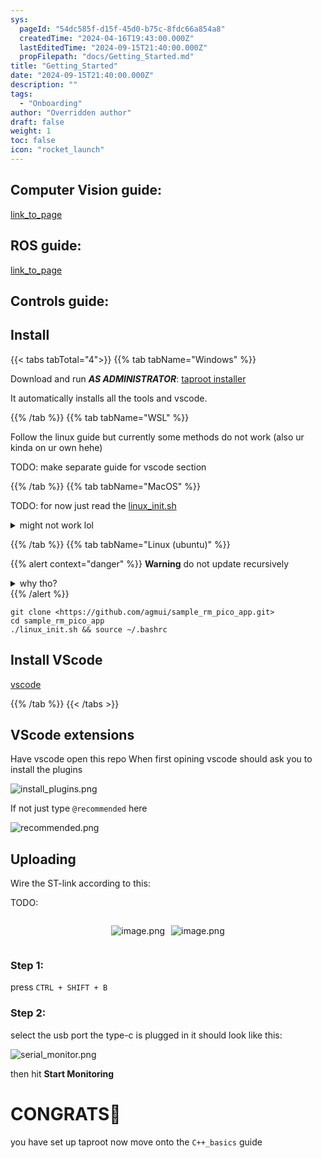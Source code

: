 ```yaml
---
sys:
  pageId: "54dc585f-d15f-45d0-b75c-8fdc66a854a8"
  createdTime: "2024-04-16T19:43:00.000Z"
  lastEditedTime: "2024-09-15T21:40:00.000Z"
  propFilepath: "docs/Getting_Started.md"
title: "Getting_Started"
date: "2024-09-15T21:40:00.000Z"
description: ""
tags:
  - "Onboarding"
author: "Overridden author"
draft: false
weight: 1
toc: false
icon: "rocket_launch"
---
```


## Computer Vision guide:

[link_to_page](86d45bc0-388b-4d26-8848-44f255f73d0e)

## ROS guide:

[link_to_page](3c76c1de-ec8f-46d6-8b0a-294005edc2d5)

## Controls guide:

## Install

{{< tabs tabTotal="4">}}
{{% tab tabName="Windows" %}}

Download and run _**AS ADMINISTRATOR**_: [taproot installer](https://github.com/Thornbots/TeachingFreshies/releases/tag/1.0)

It automatically installs all the tools and vscode.

{{% /tab %}}
{{% tab tabName="WSL" %}}

Follow the linux guide but currently some methods do not work (also ur kinda on ur own hehe)

TODO: make separate guide for vscode section

{{% /tab %}}
{{% tab tabName="MacOS" %}}

TODO: for now just read the [linux_init.sh](https://github.com/agmui/sample_rm_pico_app/blob/main/linux_init.sh)

<details>
<summary>might not work lol</summary>

`brew install libusb pkg-config`

Next install: [vscode](https://code.visualstudio.com/Download)

</details>

{{% /tab %}}
{{% tab tabName="Linux (ubuntu)" %}}

{{% alert context="danger" %}}
**Warning** do not update recursively
<details>
<summary>why tho?</summary>
There are some submodules that may go on for a while (like tinyusb) and I highly
recommend you don't need to get them.
If you want to see what submodules I update just look in `linux_init.sh`
</details>
{{% /alert %}}

```shell
git clone <https://github.com/agmui/sample_rm_pico_app.git>
cd sample_rm_pico_app
./linux_init.sh && source ~/.bashrc
```

## Install VScode

[vscode](https://code.visualstudio.com/Download)

{{% /tab %}}
{{< /tabs >}}

## VScode extensions

Have vscode open this repo
When first opining vscode should ask you to install the plugins

![install_plugins.png](https://prod-files-secure.s3.us-west-2.amazonaws.com/d518164a-d88e-44d1-a4ee-3adb3bd8bce0/89bd30f0-1825-4e77-867b-0a41ce370880/install_plugins.png?X-Amz-Algorithm=AWS4-HMAC-SHA256&X-Amz-Content-Sha256=UNSIGNED-PAYLOAD&X-Amz-Credential=ASIAZI2LB466RWWAIBOE%2F20250424%2Fus-west-2%2Fs3%2Faws4_request&X-Amz-Date=20250424T181035Z&X-Amz-Expires=3600&X-Amz-Security-Token=IQoJb3JpZ2luX2VjEIL%2F%2F%2F%2F%2F%2F%2F%2F%2F%2FwEaCXVzLXdlc3QtMiJGMEQCIDFKoOhJPqTXgSIK1W3vVt%2FiHqEescnNFBNnw23yIuwqAiARGHAyv1tIwW5p%2FRdphZkvNxmnN8Uy%2BnStIJju7eBDVyr%2FAwgbEAAaDDYzNzQyMzE4MzgwNSIMeAqnVUNHAUJmwG0GKtwDwiN4Q9DCSNzkCnpRwQ2RuoTUnuoc5Oc%2BFG6JGdeC1X6O2Ah4mlaB%2Bzqjah%2BvLj3K%2FmX11qNZBX6fJIuC0rCrCEECQsmkXDvK960SNVn48sdvN9UKVgl8GsQ3UbuXx5%2FXiSSZxWJQVGP6RGBZJPA1QmXf4bdzLgDN%2B8eI7rHs0dSHemI1NtnXrB8yKTeAartY8f2vnPLsDX%2FF%2B%2FqKHgMAP0P68RpyZ1Fe6W8IsRdLQvK1V1jPHt%2Bc4DWKmQ7ZCGE7ukUl9BAYAYOrKbK7Mm6RrAobSYwr5yy4E2WSWKorxwQ%2B8tRpxYzvUskdqtxgIBMMEjlB8%2BK32OViZTDMZGM2WDER0W7ZkYNk65ByZpMgetMj627gmVuXtoRdfygdToyYJor1Un4Y0w%2B2Td2yzgKDrV%2FJrXeHtwfI9zeKrARQkwuhJcmJT58y0z8Gp1zJQ7i%2F4GZ5Hp5fKoVaxnynqU1CWobSp48qlvJVsxRoxJCd8iS1t%2B8DEXBw0h8btRaPk%2F3YPLTIQdP6r2OK6LjiYzU%2Bse00kWc%2FZZ4Zd6fFzGzn5Sgr7y91kBNSW2w5NtdcRvQIldIUQLAHT4uraEyK9QZjWUe%2By2ORDLqnny5Po9X%2FMmiP%2FLyIL9x7FeA1qtcwq%2FGpwAY6pgGW57OSGgAUh5G0%2B7szD1kVwHQgSZ%2FxqKCYzTVG%2F9bO8wuqCTJdqLfzMOPGXNfaQtgzW6dn%2B7HUYeyKQH9mVHgeWc5ROk8ElEENciy2uM6qLpmUIzrWq6BQsij7NwbQQI8ckLiFf2YMjQEQ6KLIz0kPZ5aV%2FiXD5DMy3t6nix58oAOvKcX9Yq2wyr1FNC%2B8Z56QF0czm7HRfz8CD65aINYLkBP3xacs&X-Amz-Signature=693259c3f7448df79a4c6fe93c876d92989f137794d0eb8210f912cac411c681&X-Amz-SignedHeaders=host&x-id=GetObject)

If not just type `@recommended` here  

![recommended.png](https://prod-files-secure.s3.us-west-2.amazonaws.com/d518164a-d88e-44d1-a4ee-3adb3bd8bce0/61e661e9-5d85-4dfc-be0d-8d2097a5e793/recommended.png?X-Amz-Algorithm=AWS4-HMAC-SHA256&X-Amz-Content-Sha256=UNSIGNED-PAYLOAD&X-Amz-Credential=ASIAZI2LB466RWWAIBOE%2F20250424%2Fus-west-2%2Fs3%2Faws4_request&X-Amz-Date=20250424T181035Z&X-Amz-Expires=3600&X-Amz-Security-Token=IQoJb3JpZ2luX2VjEIL%2F%2F%2F%2F%2F%2F%2F%2F%2F%2FwEaCXVzLXdlc3QtMiJGMEQCIDFKoOhJPqTXgSIK1W3vVt%2FiHqEescnNFBNnw23yIuwqAiARGHAyv1tIwW5p%2FRdphZkvNxmnN8Uy%2BnStIJju7eBDVyr%2FAwgbEAAaDDYzNzQyMzE4MzgwNSIMeAqnVUNHAUJmwG0GKtwDwiN4Q9DCSNzkCnpRwQ2RuoTUnuoc5Oc%2BFG6JGdeC1X6O2Ah4mlaB%2Bzqjah%2BvLj3K%2FmX11qNZBX6fJIuC0rCrCEECQsmkXDvK960SNVn48sdvN9UKVgl8GsQ3UbuXx5%2FXiSSZxWJQVGP6RGBZJPA1QmXf4bdzLgDN%2B8eI7rHs0dSHemI1NtnXrB8yKTeAartY8f2vnPLsDX%2FF%2B%2FqKHgMAP0P68RpyZ1Fe6W8IsRdLQvK1V1jPHt%2Bc4DWKmQ7ZCGE7ukUl9BAYAYOrKbK7Mm6RrAobSYwr5yy4E2WSWKorxwQ%2B8tRpxYzvUskdqtxgIBMMEjlB8%2BK32OViZTDMZGM2WDER0W7ZkYNk65ByZpMgetMj627gmVuXtoRdfygdToyYJor1Un4Y0w%2B2Td2yzgKDrV%2FJrXeHtwfI9zeKrARQkwuhJcmJT58y0z8Gp1zJQ7i%2F4GZ5Hp5fKoVaxnynqU1CWobSp48qlvJVsxRoxJCd8iS1t%2B8DEXBw0h8btRaPk%2F3YPLTIQdP6r2OK6LjiYzU%2Bse00kWc%2FZZ4Zd6fFzGzn5Sgr7y91kBNSW2w5NtdcRvQIldIUQLAHT4uraEyK9QZjWUe%2By2ORDLqnny5Po9X%2FMmiP%2FLyIL9x7FeA1qtcwq%2FGpwAY6pgGW57OSGgAUh5G0%2B7szD1kVwHQgSZ%2FxqKCYzTVG%2F9bO8wuqCTJdqLfzMOPGXNfaQtgzW6dn%2B7HUYeyKQH9mVHgeWc5ROk8ElEENciy2uM6qLpmUIzrWq6BQsij7NwbQQI8ckLiFf2YMjQEQ6KLIz0kPZ5aV%2FiXD5DMy3t6nix58oAOvKcX9Yq2wyr1FNC%2B8Z56QF0czm7HRfz8CD65aINYLkBP3xacs&X-Amz-Signature=073dfda74262995be83b59543500f23d642d648cb8cb515663453ca955df91a8&X-Amz-SignedHeaders=host&x-id=GetObject)

## Uploading

Wire the ST-link according to this:

TODO:

<div style="display: flex;flex-direction: row; column-gap:10px; max-width: 630px;justify-content: center;">
<div>

![image.png](https://prod-files-secure.s3.us-west-2.amazonaws.com/d518164a-d88e-44d1-a4ee-3adb3bd8bce0/210ecb78-1116-4d7b-b9b7-2292f66fa2c2/image.png?X-Amz-Algorithm=AWS4-HMAC-SHA256&X-Amz-Content-Sha256=UNSIGNED-PAYLOAD&X-Amz-Credential=ASIAZI2LB4667JV6AHKF%2F20250424%2Fus-west-2%2Fs3%2Faws4_request&X-Amz-Date=20250424T181040Z&X-Amz-Expires=3600&X-Amz-Security-Token=IQoJb3JpZ2luX2VjEIL%2F%2F%2F%2F%2F%2F%2F%2F%2F%2FwEaCXVzLXdlc3QtMiJGMEQCIBTor9JTdxasnbBiJvAKvB86qgxX1qcIRWpzZpCMJe4EAiBROANL8lVF%2FPDNLn5dcbEjdwE5r5V15lrwB8T9G9Z4PSr%2FAwgbEAAaDDYzNzQyMzE4MzgwNSIMdWsZDY%2Bp82wlXW5GKtwDqTXZn70x%2F10CqF96yMh8005OEt0KN7XWwzegO1RVQ8qbrweuOtF3rZW%2Fv1leX5rdFM76O61PUivms33V%2BIGTIOcwGSpBBg2sWOYwXxKLUHF6gRAZ3G1bqf2mKZ9SqhcT0VeVFIpE5IsSyfauXbL7QoookmtFZOeS2qICFa5jrQkRya%2B%2BQbWtgRmfJGcBitghvEZQWJd5k%2FAy%2F9QAKddXmnccTl%2FDcN%2BduoCxOxST2Yh4DJp0NgEJz8Ee99bLlQmRaNDTl815THZqj69OUqnUv1hX24o2JrylgvzoTrvzEmRWybllV%2FDuKERff222GAn5Og2wUYpncAAnjBtU%2Bv%2FRqWn8rOg5TAybZmK8QmGTL2apzrF55unFx944sXE0kv6Snvq7lVFrnzMU42tTRBTmYO%2FvOybSubzRj0AW01Pktx4g1IHZodoQ8PIGg6DZ12wUNGlmzemrakzZ3yKj7ZkJwisgHRL19Wy5L4fHY9CaOuLHLsNaxcq7SNvCsxlFgBHZ9nreRY5zUe9lpK2y7uiULn8Nrd66gaNECNtKQ5qYlCmP4JJ4wsikflmbtIpCyZ2U9mK5Yf88%2F%2F1n9aoAC45xN%2Fjf9u2XR%2BmdnKrIa0y%2BJvHfnKIfBryvNCOfcf0wvPGpwAY6pgEaW%2F%2BX%2BxUYEg9He%2BHL%2FXagXj8UvhlKvZhLGjfeB1yOxWsbhi4EmivNVOFOYgF5DeanSthXrtsC%2B6GyTOaFsaY6W5hIo6u1KTFNbmlfFkJhhDjXy21SbKS0yH0jfu8Fx9PtxI06DHKptk02lQAher6WDGrKyQFKFQ4j2NMW6U9i4GljBquSKHqL84TTCumgUcVF4Op%2BqU%2BhX9ew6xjhNkuvtMJJlNT1&X-Amz-Signature=9aabca3200e97e36fe570775eb29f56aa7978f6045d0664f4bf83f4937053a73&X-Amz-SignedHeaders=host&x-id=GetObject)

</div>
<div>

![image.png](https://prod-files-secure.s3.us-west-2.amazonaws.com/d518164a-d88e-44d1-a4ee-3adb3bd8bce0/33a0fd0f-8ca6-4a86-8e09-26e95ded1fff/image.png?X-Amz-Algorithm=AWS4-HMAC-SHA256&X-Amz-Content-Sha256=UNSIGNED-PAYLOAD&X-Amz-Credential=ASIAZI2LB4667ZETBPO3%2F20250424%2Fus-west-2%2Fs3%2Faws4_request&X-Amz-Date=20250424T181040Z&X-Amz-Expires=3600&X-Amz-Security-Token=IQoJb3JpZ2luX2VjEIL%2F%2F%2F%2F%2F%2F%2F%2F%2F%2FwEaCXVzLXdlc3QtMiJHMEUCIQCSU2s9atPkp8bZu67Ay1HjQ9vhB9RvrS%2BcXjQyarFt2gIgNu%2F2KA4LbHRvNcsWDm6hwhUZQ0NeAT7TpWA40WHYDtoq%2FwMIGxAAGgw2Mzc0MjMxODM4MDUiDM99x6d%2BFd%2BqlAD9qircAyoHrTFGLJN1i42agTH77EtqmKOSTZ52altPPZ23ncO%2Fpv1MVzUyw%2Fh6mAyIzvEvcr52ScYeiHUoVKkdfKjWWVCj%2BiyEVX6Tp5NaxdkBaM8XOkMCsQD9rT%2FLA5VfXaZVd34EcGK0avnsHmUljvLoSeIOh0BYAIk1iDug%2BKuzW8jgy0vu53epfFEtyAtBm3AO88nLuOMOZbD%2FFwfBIBE%2Bj4peqeN3Ei1uUROaqoZUQrxoYHtmxgw7ZZweDLVvL8xIDjfVr5OLqJx2NPEFVc0OmP8mxk%2BgeM55JchRqm0N23YHQm%2FSra7NwrjLwBFKm4HMNr%2BTX%2FJq%2FY1lZTyQd%2FyDOguD8bWs8OeXGPkOPkkIMBUqzCd9c%2FOYmevrG0dQ595Bg%2B1HvEss8ceJPxEA%2BC78RrM%2FGx1YqYbBxowhfwG6KFvfsT%2Bah7extEAveXLrwDk7gAW3FlDnps2ZjzLH5fDQq7Ip6ju2g1w9K8DRDN9g8ydmBRpggmqcoscxOxuDFGQWxVbOtSegJ3Mp3Wt2BA9rngzLBnCVd%2FrBYHfc2fsdqGk2C%2BSt00XRGLY01zzCQuLdIiUphH2sHuyAdTpVzixl46VtDYWIJUlTguIqTIz26VpyPugN%2FuP4jWuW9Yp%2FMLbxqcAGOqUBlM5w%2Fq%2BwpoI8rmO%2Bo8Lza7kXxkQy0EG91h3xxR1hUNwM6sVBC2EDrCa86XgOANaN22zdS8h4ZWZ770yVhQilnIHt0px8mmsEY7%2FIoHtOsBXfTeJEsz4zwiMDS6z03gnqBkQksvnFVXbzsJn%2FBcj2lZ3f1rCAwUQNmlvZIhqREYhUhzh5rwcuCRyfzisIuLwk%2FJ9dWVf%2BGlTkDA1%2FpkocCaqISWva&X-Amz-Signature=5d42c8c58baf6cef492c13117d2eaf315446675dbcef6ea49e0691268e3b6ff7&X-Amz-SignedHeaders=host&x-id=GetObject)

</div>
</div>

### Step 1:

press `CTRL + SHIFT + B`

### Step 2:

select the usb port the type-c is plugged in it should look like this:

![serial_monitor.png](https://prod-files-secure.s3.us-west-2.amazonaws.com/d518164a-d88e-44d1-a4ee-3adb3bd8bce0/f03f4774-05d4-4393-b6a0-d5efb6d315ab/serial_monitor.png?X-Amz-Algorithm=AWS4-HMAC-SHA256&X-Amz-Content-Sha256=UNSIGNED-PAYLOAD&X-Amz-Credential=ASIAZI2LB466RWWAIBOE%2F20250424%2Fus-west-2%2Fs3%2Faws4_request&X-Amz-Date=20250424T181035Z&X-Amz-Expires=3600&X-Amz-Security-Token=IQoJb3JpZ2luX2VjEIL%2F%2F%2F%2F%2F%2F%2F%2F%2F%2FwEaCXVzLXdlc3QtMiJGMEQCIDFKoOhJPqTXgSIK1W3vVt%2FiHqEescnNFBNnw23yIuwqAiARGHAyv1tIwW5p%2FRdphZkvNxmnN8Uy%2BnStIJju7eBDVyr%2FAwgbEAAaDDYzNzQyMzE4MzgwNSIMeAqnVUNHAUJmwG0GKtwDwiN4Q9DCSNzkCnpRwQ2RuoTUnuoc5Oc%2BFG6JGdeC1X6O2Ah4mlaB%2Bzqjah%2BvLj3K%2FmX11qNZBX6fJIuC0rCrCEECQsmkXDvK960SNVn48sdvN9UKVgl8GsQ3UbuXx5%2FXiSSZxWJQVGP6RGBZJPA1QmXf4bdzLgDN%2B8eI7rHs0dSHemI1NtnXrB8yKTeAartY8f2vnPLsDX%2FF%2B%2FqKHgMAP0P68RpyZ1Fe6W8IsRdLQvK1V1jPHt%2Bc4DWKmQ7ZCGE7ukUl9BAYAYOrKbK7Mm6RrAobSYwr5yy4E2WSWKorxwQ%2B8tRpxYzvUskdqtxgIBMMEjlB8%2BK32OViZTDMZGM2WDER0W7ZkYNk65ByZpMgetMj627gmVuXtoRdfygdToyYJor1Un4Y0w%2B2Td2yzgKDrV%2FJrXeHtwfI9zeKrARQkwuhJcmJT58y0z8Gp1zJQ7i%2F4GZ5Hp5fKoVaxnynqU1CWobSp48qlvJVsxRoxJCd8iS1t%2B8DEXBw0h8btRaPk%2F3YPLTIQdP6r2OK6LjiYzU%2Bse00kWc%2FZZ4Zd6fFzGzn5Sgr7y91kBNSW2w5NtdcRvQIldIUQLAHT4uraEyK9QZjWUe%2By2ORDLqnny5Po9X%2FMmiP%2FLyIL9x7FeA1qtcwq%2FGpwAY6pgGW57OSGgAUh5G0%2B7szD1kVwHQgSZ%2FxqKCYzTVG%2F9bO8wuqCTJdqLfzMOPGXNfaQtgzW6dn%2B7HUYeyKQH9mVHgeWc5ROk8ElEENciy2uM6qLpmUIzrWq6BQsij7NwbQQI8ckLiFf2YMjQEQ6KLIz0kPZ5aV%2FiXD5DMy3t6nix58oAOvKcX9Yq2wyr1FNC%2B8Z56QF0czm7HRfz8CD65aINYLkBP3xacs&X-Amz-Signature=2356993c0e6e139875024614dd3431e657ef0186e9c6f704a1e1e4e7a1758c93&X-Amz-SignedHeaders=host&x-id=GetObject)

then hit **Start Monitoring**

# CONGRATS🎉

you have set up taproot now move onto the `C++_basics` guide
